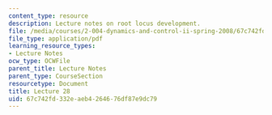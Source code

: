 ```yaml
---
content_type: resource
description: Lecture notes on root locus development.
file: /media/courses/2-004-dynamics-and-control-ii-spring-2008/67c742fd332eaeb4264676df87e9dc79_lecture_28.pdf
file_type: application/pdf
learning_resource_types:
- Lecture Notes
ocw_type: OCWFile
parent_title: Lecture Notes
parent_type: CourseSection
resourcetype: Document
title: Lecture 28
uid: 67c742fd-332e-aeb4-2646-76df87e9dc79
---
```

